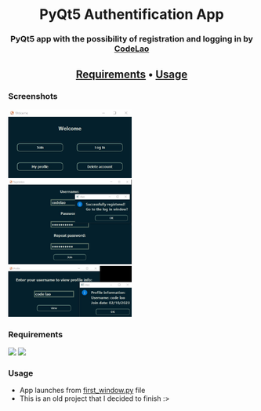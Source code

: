 <h1 align="center">PyQt5 Authentification App</h1>


<h3 align="center">
  PyQt5 app with the possibility of registration and logging in by <a href="https://github.com/codelao">CodeLao</a>
</h3>

<h2 align="center">
  <a href=#requirements>Requirements</a> •
  <a href=#usage>Usage</a>
 </h2>


### Screenshots
<p>
  <img src="./example_pic.jpg" width="50%">
  <img src="./registration_pic.jpg" width="50%">
  <img src="./profile_pic.jpg" width="50%">
</p>


### Requirements

<p>
  <img src="https://img.shields.io/badge/Python-3-blue">
  <img src="https://img.shields.io/badge/PyQt5-red">
</p>


### Usage

- App launches from [first_window.py](https://github.com/codelao/PyQt5-Authentification-App/blob/main/code/first_window.py) file
- This is an old project that I decided to finish :>
